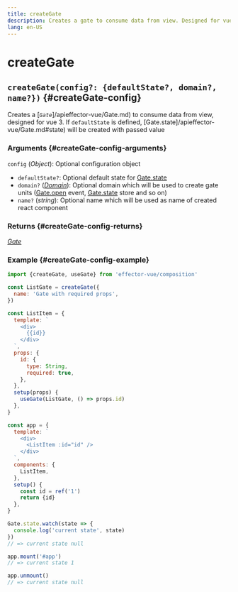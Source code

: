 ```yaml
---
title: createGate
description: Creates a gate to consume data from view. Designed for vue 3
lang: en-US
---
```


# createGate

## `createGate(config?: {defaultState?, domain?, name?})` {#createGate-config}

Creates a [_`Gate`_]/apieffector-vue/Gate.md) to consume data from view, designed for vue 3.
If `defaultState` is defined, [Gate.state]/apieffector-vue/Gate.md#state) will be created with passed value

### Arguments {#createGate-config-arguments}

`config` (_Object_): Optional configuration object

- `defaultState?`: Optional default state for [Gate.state](/api/effector-vue/Gate.md#state)
- `domain?` ([_Domain_](/api/effector/Domain.md)): Optional domain which will be used to create gate units ([Gate.open](/api/effector-vue/Gate.md#open) event, [Gate.state](/api/effector-vue/Gate.md#state) store and so on)
- `name?` (_string_): Optional name which will be used as name of created react component

### Returns {#createGate-config-returns}

[_Gate_](/api/effector-vue/Gate.md)

### Example {#createGate-config-example}

```js
import {createGate, useGate} from 'effector-vue/composition'

const ListGate = createGate({
  name: 'Gate with required props',
})

const ListItem = {
  template: `
    <div>
      {{id}}
    </div>
  `,
  props: {
    id: {
      type: String,
      required: true,
    },
  },
  setup(props) {
    useGate(ListGate, () => props.id)
  },
}

const app = {
  template: `
    <div>
      <ListItem :id="id" />
    </div>
  `,
  components: {
    ListItem,
  },
  setup() {
    const id = ref('1')
    return {id}
  },
}

Gate.state.watch(state => {
  console.log('current state', state)
})
// => current state null

app.mount('#app')
// => current state 1

app.unmount()
// => current state null
```
